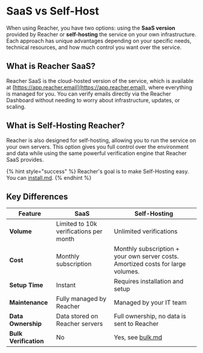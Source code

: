 # SaaS vs Self-Host

When using Reacher, you have two options: using the **SaaS version** provided by Reacher or **self-hosting** the service on your own infrastructure. Each approach has unique advantages depending on your specific needs, technical resources, and how much control you want over the service.

## What is Reacher SaaS?

Reacher SaaS is the cloud-hosted version of the service, which is available at [https://app.reacher.email](https://app.reacher.email), where everything is managed for you. You can verify emails directly via the Reacher Dashboard without needing to worry about infrastructure, updates, or scaling.

## What is Self-Hosting Reacher?

Reacher is also designed for self-hosting, allowing you to run the service on your own servers. This option gives you full control over the environment and data while using the same powerful verification engine that Reacher SaaS provides.

{% hint style="success" %}
Reacher's goal is to make Self-Hosting easy. You can [install.md](install.md "mention").
{% endhint %}

## Key Differences

| Feature               | SaaS                                   | Self-Hosting                                                                     |
| --------------------- | -------------------------------------- | -------------------------------------------------------------------------------- |
| **Volume**            | Limited to 10k verifications per month | Unlimited verifications                                                          |
| **Cost**              | Monthly subscription                   | Monthly subscription + your own server costs. Amortized costs for large volumes. |
| **Setup Time**        | Instant                                | Requires installation and setup                                                  |
| **Maintenance**       | Fully managed by Reacher               | Managed by your IT team                                                          |
| **Data Ownership**    | Data stored on Reacher servers         | Full ownership, no data is sent to Reacher                                       |
| **Bulk Verification** | No                                     | Yes, see [bulk.md](bulk.md "mention")                                            |
